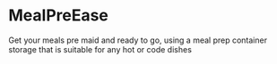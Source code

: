 # MealPreEase

Get your meals pre maid and ready to go, using a meal prep container storage that is suitable for any hot or code dishes